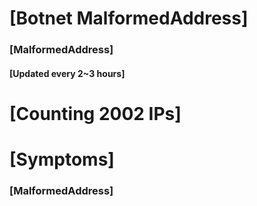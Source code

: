 # [Botnet MalformedAddress]
### [MalformedAddress]
#### [Updated every 2~3 hours]

# [Counting 2002 IPs]

# [Symptoms] 
###   [MalformedAddress]
